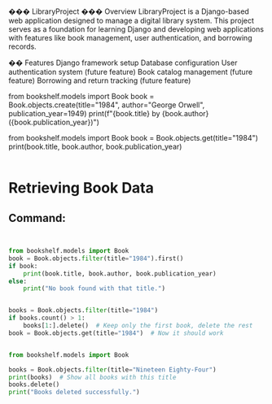 ��� LibraryProject
��� Overview
LibraryProject is a Django-based web application designed to manage a digital library system. This project serves as a foundation for learning Django and developing web applications with features like book management, user authentication, and borrowing records.

�� Features
Django framework setup
Database configuration
User authentication system (future feature)
Book catalog management (future feature)
Borrowing and return tracking (future feature)


from bookshelf.models import Book
book = Book.objects.create(title="1984", author="George Orwell", publication_year=1949)
print(f"{book.title} by {book.author} ({book.publication_year})")

from bookshelf.models import Book
book = Book.objects.get(title="1984")
print(book.title, book.author, book.publication_year)  
​

# Retrieving Book Data

## Command:
```python


from bookshelf.models import Book
book = Book.objects.filter(title="1984").first()
if book:
    print(book.title, book.author, book.publication_year)
else:
    print("No book found with that title.")


books = Book.objects.filter(title="1984")
if books.count() > 1:
    books[1:].delete()  # Keep only the first book, delete the rest
book = Book.objects.get(title="1984")  # Now it should work


from bookshelf.models import Book

books = Book.objects.filter(title="Nineteen Eighty-Four")
print(books)  # Show all books with this title
books.delete()
print("Books deleted successfully.")
